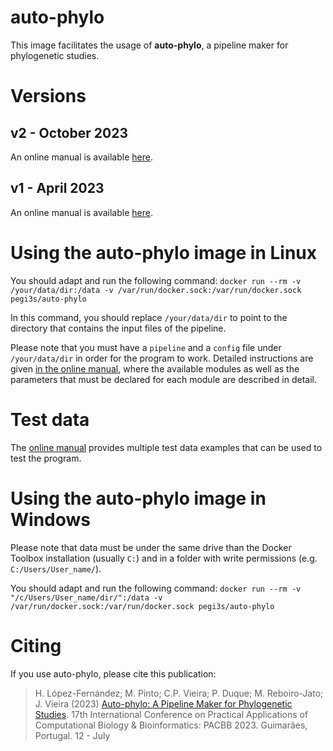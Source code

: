 # auto-phylo

This image facilitates the usage of **auto-phylo**, a pipeline maker for phylogenetic studies.

# Versions

## v2 - October 2023

An online manual is available [here](http://evolution6.i3s.up.pt/static/auto-phylo/v2/docs/).

## v1 - April 2023

An online manual is available [here](http://evolution6.i3s.up.pt/static/auto-phylo/docs/index.html).


# Using the auto-phylo image in Linux

You should adapt and run the following command: `docker run --rm -v /your/data/dir:/data -v /var/run/docker.sock:/var/run/docker.sock pegi3s/auto-phylo`

In this command, you should replace `/your/data/dir` to point to the directory that contains the input files of the pipeline. 

Please note that you must have a `pipeline` and a `config` file under `/your/data/dir` in order for the program to work. Detailed instructions are given [in the online manual](http://evolution6.i3s.up.pt/static/auto-phylo/docs/index.html), where the available modules as well as the parameters that must be declared for each module are described in detail.

# Test data

The [online manual](http://evolution6.i3s.up.pt/static/auto-phylo/docs/index.html/test_data.html) provides multiple test data examples that can be used to test the program.

# Using the auto-phylo image in Windows

Please note that data must be under the same drive than the Docker Toolbox installation (usually `C:`) and in a folder with write permissions (e.g. `C:/Users/User_name/`).

You should adapt and run the following command: `docker run --rm -v "/c/Users/User_name/dir/":/data -v /var/run/docker.sock:/var/run/docker.sock pegi3s/auto-phylo`

# Citing

If you use auto-phylo, please cite this publication:

> H. López-Fernández; M. Pinto; C.P. Vieira; P. Duque; M. Reboiro-Jato; J. Vieira (2023) [Auto-phylo: A Pipeline Maker for Phylogenetic Studies](https://doi.org/10.1007/978-3-031-38079-2_3). 17th International Conference on Practical Applications of Computational Biology & Bioinformatics: PACBB 2023. Guimarães, Portugal. 12 - July
